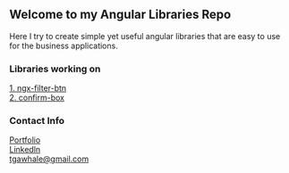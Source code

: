 ## Welcome to my Angular Libraries Repo

Here I try to create simple yet useful angular libraries that are easy to use for the business applications.

### Libraries working on

[1. ngx-filter-btn](https://github.com/tgawhale/Angular-Libs/tree/main/projects/ngx-filter-btn)<br/>
[2. confirm-box](https://github.com/tgawhale/Angular-Libs/tree/main/projects/confirm-box)

### Contact Info

[Portfolio](https://tushar1.web.app/)<br/>
[Linkedln](https://www.linkedin.com/in/tgawhale/)<br/>
[tgawhale@gmail.com](mailto:tgawhale@gmail.com)
